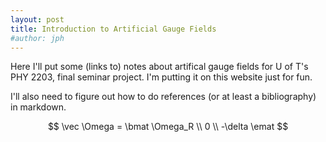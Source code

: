 ```yaml
---
layout: post 
title: Introduction to Artificial Gauge Fields
#author: jph
---
```


Here I'll put some (links to) notes about artifical gauge fields for U of T's PHY 2203, final seminar project. I'm putting it on this website just for fun. 

I'll also need to figure out how to do references (or at least a bibliography) in markdown.

$$
\vec \Omega = \bmat \Omega_R \\ 0 \\ -\delta \emat
$$
